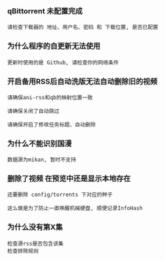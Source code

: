### qBittorrent 未配置完成

    请检查下载器的 地址、用户名、密码 和 下载位置, 是否已配置

### 为什么程序的自更新无法使用

    更新时使用的是 Github, 请检查你的网络条件

### 开启备用RSS后自动洗版无法自动删除旧的视频

    请确保ani-rss和qb的映射位置一致
    
    请确保关闭了自动跳过
    
    请确保开启了修改任务标题、自动删除

### 为什么不能识别国漫

    数据源为mikan, 暂时不支持

### 删除了视频 在预览中还是显示本地存在

    还要删除 config/torrents 下对应的种子
    
    这么做是为了防止一直唤醒机械硬盘, 顺便记录InfoHash

### 为什么没有第X集

    检查源rss是否包含该集
    检查排除规则
